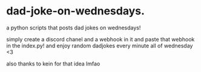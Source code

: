 # dad-joke-on-wednesdays.
a python scripts that posts dad jokes on wednesdays!

simply create a discord chanel and a webhook in it and paste that webhook in the index.py!
and enjoy random dadjokes every minute all of wednesday <3

also thanks to kein for that idea lmfao

